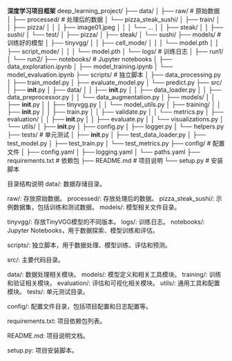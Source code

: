 **深度学习项目框架**
deep_learning_project/
├── data/
│   ├── raw/                           # 原始数据
│   ├── processed/                     # 处理后的数据
│   └── pizza_steak_sushi/
│       ├── train/
│       │   ├── pizza/
│       │   │   ├── image01.jpeg
│       │   │   └── ...
│       │   ├── steak/
│       │   ├── sushi/
│       └── test/
│           ├── pizza/
│           ├── steak/
│           └── sushi/
├── models/                            # 训练好的模型
│   ├── tinyvgg/
│   │   ├── cell_mode/
│   │   │   └── model.pth
│   │   ├── script_mode/
│   │   │   └── model.pth
│   └── logs/                          # 训练日志
│       ├── run1/
│       └── run2/
├── notebooks/                         # Jupyter notebooks
│   ├── data_exploration.ipynb
│   ├── model_training.ipynb
│   └── model_evaluation.ipynb
├── scripts/                           # 独立脚本
│   ├── data_processing.py
│   ├── train_model.py
│   ├── evaluate_model.py
│   └── predict.py
├── src/
│   ├── __init__.py
│   ├── data/
│   │   ├── __init__.py
│   │   ├── data_loader.py
│   │   ├── data_preprocessor.py
│   │   └── data_augmentation.py
│   ├── models/
│   │   ├── __init__.py
│   │   ├── tinyvgg.py
│   │   └── model_utils.py
│   ├── training/
│   │   ├── __init__.py
│   │   ├── train.py
│   │   ├── validate.py
│   │   └── metrics.py
│   ├── evaluation/
│   │   ├── __init__.py
│   │   ├── evaluate.py
│   │   └── visualizations.py
│   └── utils/
│       ├── __init__.py
│       ├── config.py
│       ├── logger.py
│       └── helpers.py
├── tests/                             # 单元测试
│   ├── __init__.py
│   ├── test_data_loader.py
│   ├── test_model.py
│   ├── test_train.py
│   └── test_metrics.py
├── config/                            # 配置文件
│   ├── config.yaml
│   ├── logging.yaml
│   └── paths.yaml
├── requirements.txt                   # 依赖包
├── README.md                          # 项目说明
└── setup.py                           # 安装脚本



目录结构说明
data/: 数据存储目录。

raw/: 存放原始数据。
processed/: 存放处理后的数据。
pizza_steak_sushi/: 示例数据集，包括训练和测试数据。
models/: 模型相关文件目录。

tinyvgg/: 存放TinyVGG模型的不同版本。
logs/: 训练日志。
notebooks/: Jupyter Notebooks，用于数据探索、模型训练和评估。

scripts/: 独立脚本，用于数据处理、模型训练、评估和预测。

src/: 主要代码目录。

data/: 数据处理相关模块。
models/: 模型定义和相关工具模块。
training/: 训练和验证相关模块。
evaluation/: 评估和可视化相关模块。
utils/: 通用工具和配置模块。
tests/: 单元测试目录。

config/: 配置文件目录，包括项目配置和日志配置等。

requirements.txt: 项目依赖包列表。

README.md: 项目说明文档。

setup.py: 项目安装脚本。
